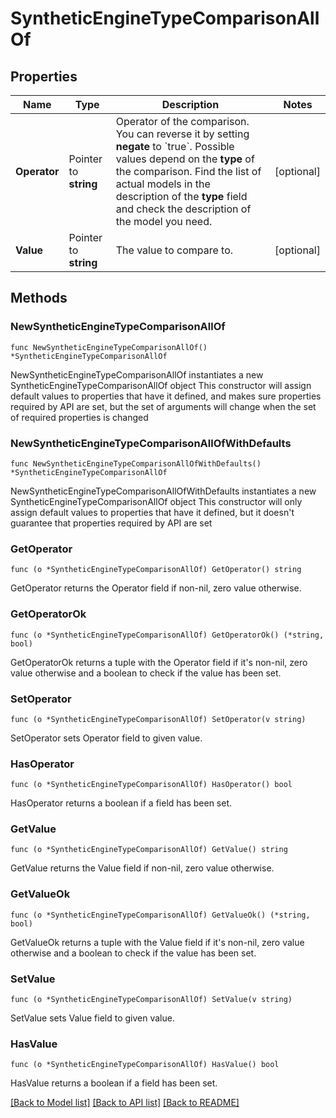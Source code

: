 # SyntheticEngineTypeComparisonAllOf

## Properties

Name | Type | Description | Notes
------------ | ------------- | ------------- | -------------
**Operator** | Pointer to **string** | Operator of the comparison. You can reverse it by setting **negate** to &#x60;true&#x60;.   Possible values depend on the **type** of the comparison. Find the list of actual models in the description of the **type** field and check the description of the model you need. | [optional] 
**Value** | Pointer to **string** | The value to compare to. | [optional] 

## Methods

### NewSyntheticEngineTypeComparisonAllOf

`func NewSyntheticEngineTypeComparisonAllOf() *SyntheticEngineTypeComparisonAllOf`

NewSyntheticEngineTypeComparisonAllOf instantiates a new SyntheticEngineTypeComparisonAllOf object
This constructor will assign default values to properties that have it defined,
and makes sure properties required by API are set, but the set of arguments
will change when the set of required properties is changed

### NewSyntheticEngineTypeComparisonAllOfWithDefaults

`func NewSyntheticEngineTypeComparisonAllOfWithDefaults() *SyntheticEngineTypeComparisonAllOf`

NewSyntheticEngineTypeComparisonAllOfWithDefaults instantiates a new SyntheticEngineTypeComparisonAllOf object
This constructor will only assign default values to properties that have it defined,
but it doesn't guarantee that properties required by API are set

### GetOperator

`func (o *SyntheticEngineTypeComparisonAllOf) GetOperator() string`

GetOperator returns the Operator field if non-nil, zero value otherwise.

### GetOperatorOk

`func (o *SyntheticEngineTypeComparisonAllOf) GetOperatorOk() (*string, bool)`

GetOperatorOk returns a tuple with the Operator field if it's non-nil, zero value otherwise
and a boolean to check if the value has been set.

### SetOperator

`func (o *SyntheticEngineTypeComparisonAllOf) SetOperator(v string)`

SetOperator sets Operator field to given value.

### HasOperator

`func (o *SyntheticEngineTypeComparisonAllOf) HasOperator() bool`

HasOperator returns a boolean if a field has been set.

### GetValue

`func (o *SyntheticEngineTypeComparisonAllOf) GetValue() string`

GetValue returns the Value field if non-nil, zero value otherwise.

### GetValueOk

`func (o *SyntheticEngineTypeComparisonAllOf) GetValueOk() (*string, bool)`

GetValueOk returns a tuple with the Value field if it's non-nil, zero value otherwise
and a boolean to check if the value has been set.

### SetValue

`func (o *SyntheticEngineTypeComparisonAllOf) SetValue(v string)`

SetValue sets Value field to given value.

### HasValue

`func (o *SyntheticEngineTypeComparisonAllOf) HasValue() bool`

HasValue returns a boolean if a field has been set.


[[Back to Model list]](../README.md#documentation-for-models) [[Back to API list]](../README.md#documentation-for-api-endpoints) [[Back to README]](../README.md)


